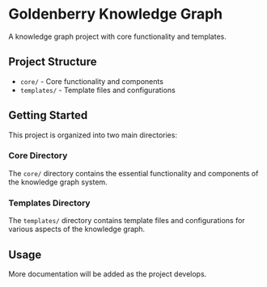 # Goldenberry Knowledge Graph

A knowledge graph project with core functionality and templates.

## Project Structure

- `core/` - Core functionality and components
- `templates/` - Template files and configurations

## Getting Started

This project is organized into two main directories:

### Core Directory
The `core/` directory contains the essential functionality and components of the knowledge graph system.

### Templates Directory  
The `templates/` directory contains template files and configurations for various aspects of the knowledge graph.

## Usage

More documentation will be added as the project develops.
